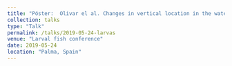 ```yaml
---
title: "Póster:  Olivar el al. Changes in vertical location in the water column of meso- and bathypelagic species through development: behaviour vs hydrography"
collection: talks
type: "Talk"
permalink: /talks/2019-05-24-larvas
venue: "Larval fish conference"
date: 2019-05-24
location: "Palma, Spain"
---
```


 
